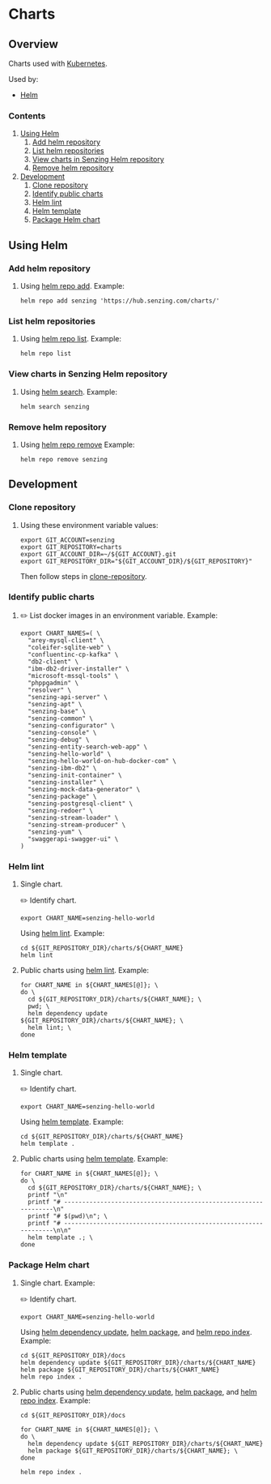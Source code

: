# Charts

## Overview

Charts used with [Kubernetes](https://github.com/Senzing/knowledge-base/blob/master/WHATIS/kubernetes.md).

Used by:

- [Helm](https://github.com/Senzing/knowledge-base/blob/master/WHATIS/helm.md)

### Contents

1. [Using Helm](#using-helm)
    1. [Add helm repository](#add-helm-repository)
    1. [List helm repositories](#list-helm-repositories)
    1. [View charts in Senzing Helm repository](#view-charts-in-senzing-helm-repository)
    1. [Remove helm repository](#remove-helm-repository)
1. [Development](#development)
    1. [Clone repository](#clone-repository)
    1. [Identify public charts](#identify-public-charts)
    1. [Helm lint](#helm-lint)
    1. [Helm template](#helm-template)
    1. [Package Helm chart](#package-helm-chart)

## Using Helm

### Add helm repository

1. Using
   [helm repo add](https://helm.sh/docs/helm/helm_repo_add/).
   Example:

    ```console
    helm repo add senzing 'https://hub.senzing.com/charts/'
    ```

### List helm repositories

1. Using
   [helm repo list](https://helm.sh/docs/helm/helm_repo_list/).
   Example:

    ```console
    helm repo list
    ```

### View charts in Senzing Helm repository

1. Using
   [helm search](https://helm.sh/docs/helm/helm_search/).
   Example:

    ```console
    helm search senzing
    ```

### Remove helm repository

1. Using
   [helm repo remove](https://helm.sh/docs/helm/helm_repo_remove/)
   Example:

    ```console
    helm repo remove senzing
    ```

## Development

### Clone repository

1. Using these environment variable values:

    ```console
    export GIT_ACCOUNT=senzing
    export GIT_REPOSITORY=charts
    export GIT_ACCOUNT_DIR=~/${GIT_ACCOUNT}.git
    export GIT_REPOSITORY_DIR="${GIT_ACCOUNT_DIR}/${GIT_REPOSITORY}"
    ```

   Then follow steps in [clone-repository](https://github.com/Senzing/knowledge-base/blob/master/HOWTO/clone-repository.md).

### Identify public charts

1. :pencil2: List docker images in an environment variable.  Example:

    ```console
    export CHART_NAMES=( \
      "arey-mysql-client" \
      "coleifer-sqlite-web" \
      "confluentinc-cp-kafka" \
      "db2-client" \
      "ibm-db2-driver-installer" \
      "microsoft-mssql-tools" \
      "phppgadmin" \
      "resolver" \
      "senzing-api-server" \
      "senzing-apt" \
      "senzing-base" \
      "senzing-common" \
      "senzing-configurator" \
      "senzing-console" \
      "senzing-debug" \
      "senzing-entity-search-web-app" \
      "senzing-hello-world" \
      "senzing-hello-world-on-hub-docker-com" \
      "senzing-ibm-db2" \
      "senzing-init-container" \
      "senzing-installer" \
      "senzing-mock-data-generator" \
      "senzing-package" \
      "senzing-postgresql-client" \
      "senzing-redoer" \
      "senzing-stream-loader" \
      "senzing-stream-producer" \
      "senzing-yum" \
      "swaggerapi-swagger-ui" \
    )
    ```

### Helm lint

1. Single chart.

    :pencil2: Identify chart.

    ```console
    export CHART_NAME=senzing-hello-world
    ```

   Using
   [helm lint](https://helm.sh/docs/helm/helm_lint/).
   Example:

    ```console
    cd ${GIT_REPOSITORY_DIR}/charts/${CHART_NAME}
    helm lint
    ```

1. Public charts using
   [helm lint](https://helm.sh/docs/helm/helm_lint/).
   Example:

    ```console
    for CHART_NAME in ${CHART_NAMES[@]}; \
    do \
      cd ${GIT_REPOSITORY_DIR}/charts/${CHART_NAME}; \
      pwd; \
      helm dependency update ${GIT_REPOSITORY_DIR}/charts/${CHART_NAME}; \
      helm lint; \
    done
    ```

### Helm template

1. Single chart.

    :pencil2: Identify chart.

    ```console
    export CHART_NAME=senzing-hello-world
    ```

   Using
   [helm template](https://helm.sh/docs/helm/helm_template/).
   Example:

    ```console
    cd ${GIT_REPOSITORY_DIR}/charts/${CHART_NAME}
    helm template .
    ```

1. Public charts using
   [helm template](https://helm.sh/docs/helm/helm_template/).
   Example:

    ```console
    for CHART_NAME in ${CHART_NAMES[@]}; \
    do \
      cd ${GIT_REPOSITORY_DIR}/charts/${CHART_NAME}; \
      printf "\n"
      printf "# ----------------------------------------------------------------\n"
      printf "# $(pwd)\n"; \
      printf "# ----------------------------------------------------------------\n\n"
      helm template .; \
    done
    ```

### Package Helm chart

1. Single chart. Example:

    :pencil2: Identify chart.

    ```console
    export CHART_NAME=senzing-hello-world
    ```

   Using
   [helm dependency update](https://helm.sh/docs/helm/helm_dependency_update/),
   [helm package](https://helm.sh/docs/helm/helm_package/), and
   [helm repo index](https://helm.sh/docs/helm/helm_repo_index/).
   Example:

    ```console
    cd ${GIT_REPOSITORY_DIR}/docs
    helm dependency update ${GIT_REPOSITORY_DIR}/charts/${CHART_NAME}
    helm package ${GIT_REPOSITORY_DIR}/charts/${CHART_NAME}
    helm repo index .
    ```

1. Public charts using
   [helm dependency update](https://helm.sh/docs/helm/helm_dependency_update/),
   [helm package](https://helm.sh/docs/helm/helm_package/), and
   [helm repo index](https://helm.sh/docs/helm/helm_repo_index/).
   Example:

    ```console
    cd ${GIT_REPOSITORY_DIR}/docs

    for CHART_NAME in ${CHART_NAMES[@]}; \
    do \
      helm dependency update ${GIT_REPOSITORY_DIR}/charts/${CHART_NAME}
      helm package ${GIT_REPOSITORY_DIR}/charts/${CHART_NAME}; \
    done

    helm repo index .
    ```
